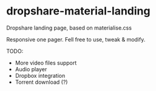 # dropshare-material-landing
Dropshare landing page, based on materialise.css

Responsive one pager. Fell free to use, tweak & modify.



TODO:
* More video files support
* Audio player
* Dropbox integration
* Torrent download (?)
